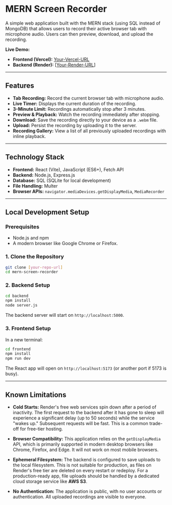# MERN Screen Recorder

A simple web application built with the MERN stack (using SQL instead of MongoDB) that allows users to record their active browser tab with microphone audio. Users can then preview, download, and upload the recording.

**Live Demo:**
* **Frontend (Vercel):** [Your-Vercel-URL](https://amberflux-assignment.vercel.app/)
* **Backend (Render):** [[Your-Render-URL](https://amberflux-assignment.onrender.com)]

---

## Features

-   **Tab Recording:** Record the current browser tab with microphone audio.
-   **Live Timer:** Displays the current duration of the recording.
-   **3-Minute Limit:** Recordings automatically stop after 3 minutes.
-   **Preview & Playback:** Watch the recording immediately after stopping.
-   **Download:** Save the recording directly to your device as a `.webm` file.
-   **Upload:** Persist the recording by uploading it to the server.
-   **Recording Gallery:** View a list of all previously uploaded recordings with inline playback.

---

## Technology Stack

-   **Frontend:** React (Vite), JavaScript (ES6+), Fetch API
-   **Backend:** Node.js, Express.js
-   **Database:** SQL (SQLite for local development)
-   **File Handling:** Multer
-   **Browser APIs:** `navigator.mediaDevices.getDisplayMedia`, `MediaRecorder`

---

## Local Development Setup

### Prerequisites

-   Node.js and npm
-   A modern browser like Google Chrome or Firefox.

### 1. Clone the Repository

```bash
git clone [your-repo-url]
cd mern-screen-recorder
```

### 2. Backend Setup

```bash
cd backend
npm install
node server.js
```
The backend server will start on `http://localhost:5000`.

### 3. Frontend Setup

In a new terminal:
```bash
cd frontend
npm install
npm run dev
```
The React app will open on `http://localhost:5173` (or another port if 5173 is busy).

---

## Known Limitations

-   **Cold Starts:** Render's free web services spin down after a period of inactivity. The first request to the backend after it has gone to sleep will experience a significant delay (up to 50 seconds) while the service "wakes up." Subsequent requests will be fast. This is a common trade-off for free-tier hosting.

-   **Browser Compatibility:** This application relies on the `getDisplayMedia` API, which is primarily supported in modern desktop browsers like Chrome, Firefox, and Edge. It will not work on most mobile browsers.

-   **Ephemeral Filesystem:** The backend is configured to save uploads to the local filesystem. This is not suitable for production, as files on Render's free tier are deleted on every restart or redeploy. For a production-ready app, file uploads should be handled by a dedicated cloud storage service like **AWS S3**.

-   **No Authentication:** The application is public, with no user accounts or authentication. All uploaded recordings are visible to everyone.